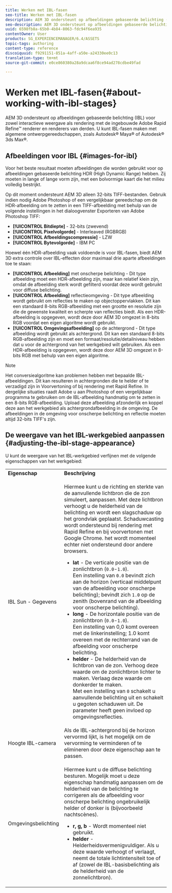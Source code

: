 ```yaml
---
title: Werken met IBL-fasen
seo-title: Werken met IBL-fasen
description: AEM 3D ondersteunt op afbeeldingen gebaseerde belichting (IBL) voor zowel interactieve weergave als rendering met de ingebouwde Adobe Rapid Refine-renderer en renderers van derden. U kunt IBL-fasen maken met algemene ontwerpgereedschappen, zoals Autodesk Maya of Autodesk 3ds Max.
seo-description: AEM 3D ondersteunt op afbeeldingen gebaseerde belichting (IBL) voor zowel interactieve weergave als rendering met de ingebouwde Adobe Rapid Refine-renderer en renderers van derden. U kunt IBL-fasen maken met algemene ontwerpgereedschappen, zoals Autodesk Maya of Autodesk 3ds Max.
uuid: 6598fb8a-65b0-4b84-8063-fdc94f6ea935
contentOwner: User
products: SG_EXPERIENCEMANAGER/6.4/ASSETS
topic-tags: authoring
content-type: reference
discoiquuid: f9291151-851a-4aff-a50e-a24330ee0c13
translation-type: tm+mt
source-git-commit: e0ce860380a28a9dcaa6f8ce94ad278cdbe49fad

---
```



# Werken met IBL-fasen{#about-working-with-ibl-stages}

AEM 3D ondersteunt op afbeeldingen gebaseerde belichting (IBL) voor zowel interactieve weergave als rendering met de ingebouwde Adobe Rapid Refine™ renderer en renderers van derden. U kunt IBL-fasen maken met algemene ontwerpgereedschappen, zoals Autodesk® Maya® of Autodesk® 3ds Max®.

## Afbeeldingen voor IBL {#images-for-ibl}

Voor het beste resultaat moeten afbeeldingen die worden gebruikt voor op afbeeldingen gebaseerde belichting HDR (High Dynamic Range) hebben. Zij moeten in lange of lange vorm zijn, met een bolvormige kaart die het milieu volledig bestrijkt.

Op dit moment ondersteunt AEM 3D alleen 32-bits TIFF-bestanden. Gebruik indien nodig Adobe Photoshop of een vergelijkbaar gereedschap om de HDR-afbeelding om te zetten in een TIFF-afbeelding met behulp van de volgende instellingen in het dialoogvenster Exporteren van Adobe Photoshop TIFF:

* **[!UICONTROL Bitdiepte]** - 32-bits (zwevend)
* **[!UICONTROL Pixelvolgorde]** - Interleaved (RGBRGB)
* **[!UICONTROL Afbeeldingscompressie]** - LZW
* **[!UICONTROL Bytevolgorde]** - IBM PC

Hoewel één HDR-afbeelding vaak voldoende is voor IBL-fasen, biedt AEM 3D extra controle over IBL-effecten door maximaal drie aparte afbeeldingen toe te staan:

* **[!UICONTROL Afbeelding]** met onscherpe belichting - Dit type afbeelding moet een HDR-afbeelding zijn, maar kan relatief klein zijn, omdat de afbeelding sterk wordt gefilterd voordat deze wordt gebruikt voor diffuse belichting.
* **[!UICONTROL Afbeelding]** reflectieomgeving - Dit type afbeelding wordt gebruikt om reflecties te maken op objectoppervlakken. Dit kan een standaard 8-bits RGB-afbeelding met een grootte en resolutie zijn die de gewenste kwaliteit en scherpte van reflecties biedt. Als een HDR-afbeelding is opgegeven, wordt deze door AEM 3D omgezet in 8-bits RGB voordat een eigen algoritme wordt gebruikt.
* **[!UICONTROL Omgevingsafbeelding]** op de achtergrond - Dit type afbeelding wordt gebruikt als achtergrond. Dit kan een standaard 8-bits RGB-afbeelding zijn en moet een formaat/resolutie/detailniveau hebben dat u voor de achtergrond van het werkgebied wilt gebruiken. Als een HDR-afbeelding is opgegeven, wordt deze door AEM 3D omgezet in 8-bits RGB met behulp van een eigen algoritme.

>[!NOTE]
>Het conversiealgoritme kan problemen hebben met bepaalde IBL-afbeeldingen. Dit kan resulteren in achtergronden die te helder of te verzadigd zijn in Voorvertoning of bij rendering met Rapid Refine. In dergelijke situaties raadt Adobe u aan Photoshop of een vergelijkbaar programma te gebruiken om de IBL-afbeelding handmatig om te zetten in een 8-bits RGB-afbeelding. Upload deze afbeelding afzonderlijk en koppel deze aan het werkgebied als achtergrondafbeelding in de omgeving. De afbeeldingen in de omgeving voor onscherpe belichting en reflectie moeten altijd 32-bits TIFF&#39;s zijn.


## De weergave van het IBL-werkgebied aanpassen {#adjusting-the-ibl-stage-appearance}

U kunt de weergave van het IBL-werkgebied verfijnen met de volgende eigenschappen van het werkgebied:

<table> 
 <tbody> 
  <tr> 
   <td><strong>Eigenschap</strong><br /> </td> 
   <td><strong>Beschrijving</strong></td> 
  </tr> 
  <tr> 
   <td>IBL Sun - Gegevens</td> 
   <td><p>Hiermee kunt u de richting en sterkte van de aanvullende lichtbron die de zon simuleert, aanpassen. <span class="diff-html-added">Met deze lichtbron verhoogt u de helderheid van de belichting en wordt een slagschaduw op het grondvlak geplaatst. Schaduwcasting wordt ondersteund bij rendering met Rapid Refine en bij voorvertonen met Google Chrome. het wordt momenteel echter niet ondersteund door andere browsers.</span></p> 
    <ul> 
     <li><strong>lat</strong> - De verticale positie van de zonlichtbron (<code>0.0</code>-<code>1.0</code>).<br /> Een instelling van <code>0.0</code> bevindt zich aan de horizon (verticaal middelpunt van de afbeelding voor onscherpe belichting); bevindt zich <code>1.0</code> op de zenith (bovenrand van de afbeelding voor onscherpe belichting).</li> 
     <li><strong>long</strong> - De horizontale positie van de zonlichtbron (<code>0.0</code>-<code>1.0</code>).<br /> Een instelling van 0,0 komt overeen met de linkerinstelling; 1.0 komt overeen met de rechterrand van de afbeelding voor onscherpe belichting.<br /> </li> 
     <li><strong>helder</strong> - De helderheid van de lichtbron van de zon. Verhoog deze waarde om de zonlichtbron lichter te maken. Verlaag deze waarde om donkerder te maken. <br /> Met een instelling van <code>0</code> schakelt u aanvullende belichting uit en schakelt u gegoten schaduwen uit. De parameter heeft geen invloed op omgevingsreflecties.<br /> </li> 
    </ul> </td> 
  </tr> 
  <tr> 
   <td>Hoogte IBL-camera</td> 
   <td>Als de IBL-achtergrond bij de horizon vervormd lijkt, is het mogelijk om de vervorming te verminderen of te elimineren door deze eigenschap aan te passen. <br /> </td> 
  </tr> 
  <tr> 
   <td>Omgevingsbelichting</td> 
   <td><p><span class="diff-html-added">Hiermee kunt u de diffuse belichting besturen. Mogelijk moet u deze eigenschap handmatig aanpassen om de helderheid van de belichting te corrigeren als de afbeelding voor onscherpe belichting ongebruikelijk helder of donker is (bijvoorbeeld nachtscènes).</span></p> 
    <ul> 
     <li><strong>r, g, b</strong> - Wordt momenteel niet gebruikt.</li> 
     <li><strong>helder</strong> - <span class="diff-html-added">Helderheidsvermenigvuldiger. Als u deze waarde verhoogt of verlaagt, neemt de totale lichtintensiteit toe of af (zowel de IBL-basisbelichting als de helderheid van de zonnelichtbron).</span></li> 
    </ul> </td> 
  </tr> 
 </tbody> 
</table>

